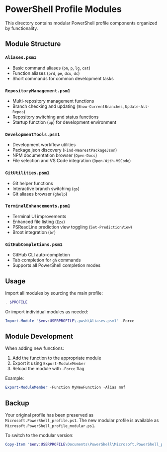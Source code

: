 # PowerShell Profile Modules

This directory contains modular PowerShell profile components organized by functionality.

## Module Structure

### `Aliases.psm1`
- Basic command aliases (`pn`, `p`, `lg`, `cat`)
- Function aliases (`prd`, `pe`, `dcu`, `dc`)
- Short commands for common development tasks

### `RepositoryManagement.psm1`
- Multi-repository management functions
- Branch checking and updating (`Show-CurrentBranches`, `Update-All-Repos`)
- Repository switching and status functions
- Startup function (`up`) for development environment

### `DevelopmentTools.psm1`
- Development workflow utilities
- Package.json discovery (`Find-NearestPackageJson`)
- NPM documentation browser (`Open-Docs`)
- File selection and VS Code integration (`Open-With-VSCode`)

### `GitUtilities.psm1`
- Git helper functions
- Interactive branch switching (`gs`)
- Git aliases browser (`ghelp`)

### `TerminalEnhancements.psm1`
- Terminal UI improvements
- Enhanced file listing (`Eza`)
- PSReadLine prediction view toggling (`Set-PredictionView`)
- Broot integration (`br`)

### `GitHubCompletions.psm1`
- GitHub CLI auto-completion
- Tab completion for `gh` commands
- Supports all PowerShell completion modes

## Usage

Import all modules by sourcing the main profile:
```powershell
. $PROFILE
```

Or import individual modules as needed:
```powershell
Import-Module "$env:USERPROFILE\.pwsh\Aliases.psm1" -Force
```

## Module Development

When adding new functions:
1. Add the function to the appropriate module
2. Export it using `Export-ModuleMember`
3. Reload the module with `-Force` flag

Example:
```powershell
Export-ModuleMember -Function MyNewFunction -Alias mnf
```

## Backup

Your original profile has been preserved as `Microsoft.PowerShell_profile.ps1`.
The new modular profile is available as `Microsoft.PowerShell_profile_modular.ps1`.

To switch to the modular version:
```powershell
Copy-Item "$env:USERPROFILE\Documents\PowerShell\Microsoft.PowerShell_profile_modular.ps1" "$PROFILE"
```
